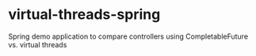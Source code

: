 # virtual-threads-spring
Spring demo application to compare controllers using CompletableFuture vs. virtual threads
